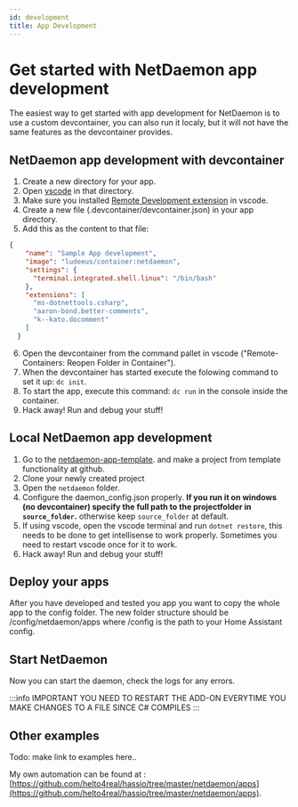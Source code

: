 ```yaml
---
id: development
title: App Development
---
```

# Get started with NetDaemon app development

The easiest way to get started with app development for NetDaemon is to use a custom devcontainer, you can also run it localy, but it will not have the same features as the devcontainer provides.

## NetDaemon app development with devcontainer

1. Create a new directory for your app.
2. Open [vscode](https://code.visualstudio.com/) in that directory.
3. Make sure you installed [Remote Development extension](https://marketplace.visualstudio.com/items?itemName=ms-vscode-remote.vscode-remote-extensionpack) in vscode.
4. Create a new file (.devcontainer/devcontainer.json) in your app directory.
5. Add this as the content to that file:
```json
{
    "name": "Sample App development",
    "image": "ludeeus/container:netdaemon",
    "settings": {
      "terminal.integrated.shell.linux": "/bin/bash"
    },
    "extensions": [
      "ms-dotnettools.csharp",
      "aaron-bond.better-comments",
      "k--kato.docomment"
    ]
  }
```
6. Open the devcontainer from the command pallet in vscode ("Remote-Containers: Reopen Folder in Container").
7. When the devcontainer has started execute the folowing command to set it up: `dc init`.
8. To start the app, execute this command: `dc run` in the console inside the container.
8. Hack away! Run and debug your stuff!


## Local NetDaemon app development

1. Go to the [netdaemon-app-template](https://github.com/net-daemon/netdaemon-app-template). and make a project from template functionality at github.
2. Clone your newly created project
3. Open the `netdaemon` folder.
4. Configure the daemon_config.json properly. **If you run it on windows (no devcontainer) specify the full path to the projectfolder in `source_folder`.** otherwise keep `source_folder` at default.
5. If using vscode, open the vscode terminal and run `dotnet restore`, this needs to be done to get intellisense to work properly. Sometimes you need to restart vscode once for it to work.
6. Hack away! Run and debug your stuff!


## Deploy your apps

After you have developed and tested you app you want to copy the whole app to the config folder. The new folder structure should be /config/netdaemon/apps where /config is the path to your Home Assistant config.

## Start NetDaemon

Now you can start the daemon, check the logs for any errors.

:::info IMPORTANT
YOU NEED TO RESTART THE ADD-ON EVERYTIME YOU MAKE CHANGES TO A FILE SINCE C# COMPILES
:::

## Other examples

Todo: make link to examples here..

My own automation can be found at : [https://github.com/helto4real/hassio/tree/master/netdaemon/apps](https://github.com/helto4real/hassio/tree/master/netdaemon/apps).
